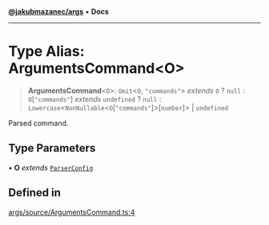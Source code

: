 [**@jakubmazanec/args**](../README.md) • **Docs**

---

# Type Alias: ArgumentsCommand\<O\>

> **ArgumentsCommand**\<`O`\>: `Omit`\<`O`, `"commands"`\> _extends_ `O` ? `null` :
> `O`\[`"commands"`\] _extends_ `undefined` ? `null` :
> `Lowercase`\<`NonNullable`\<`O`\[`"commands"`\]\>\[`number`\]\> \| `undefined`

Parsed command.

## Type Parameters

• **O** _extends_ [`ParserConfig`](ParserConfig.md)

## Defined in

[args/source/ArgumentsCommand.ts:4](https://github.com/jakubmazanec/tools/blob/e8ae4d79f84effbab1b79b1c88222a54b84f3504/packages/args/source/ArgumentsCommand.ts#L4)
